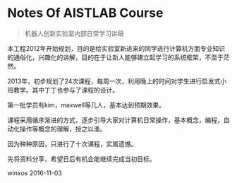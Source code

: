 #  Notes Of AISTLAB Course
> 机器人创新实验室内部日常学习讲稿

本工程2012年开始规划，目的是给实验室新进来的同学进行计算机方面专业知识的通俗化，兴趣化的讲解，目的在于让新人能够建立起学习的系统框架，不至于茫然。

2013年，初步规划了24次课程，每周一次，利用晚上的时间对学生进行启发式小班教学。其中丁丁也参与了课程的设计。

第一批学员有kim，maxwell等几人，基本达到预期效果。

课程采用循序渐进的方式，逐步引导大家对计算机日常操作，基本概念，编程，自动化操作等概念的理解，授之以渔。

因为种种原因，只进行了十次课程，实属遗憾。

先将资料分享，希望日后有机会能继续完成当初目标。

winxos 2016-11-03